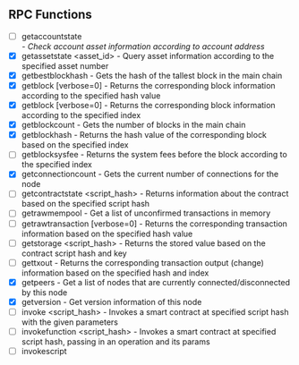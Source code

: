 ## RPC Functions

* [ ] getaccountstate <address> - Check account asset information according to account address
* [x] getassetstate <asset_id> - Query asset information according to the specified asset number
* [x] getbestblockhash - Gets the hash of the tallest block in the main chain
* [x] getblock <hash> [verbose=0] - Returns the corresponding block information according to the specified hash value
* [x] getblock <index> [verbose=0] - Returns the corresponding block information according to the specified index
* [x] getblockcount - Gets the number of blocks in the main chain
* [x] getblockhash <index> - Returns the hash value of the corresponding block based on the specified index
* [ ] getblocksysfee <index> - Returns the system fees before the block according to the specified index
* [x] getconnectioncount - Gets the current number of connections for the node
* [ ] getcontractstate <script_hash> - Returns information about the contract based on the specified script hash
* [ ] getrawmempool - Get a list of unconfirmed transactions in memory
* [ ] getrawtransaction <txid> [verbose=0] - Returns the corresponding transaction information based on the specified hash value
* [ ] getstorage <script_hash> <key> - Returns the stored value based on the contract script hash and key
* [ ] gettxout <txid> <n> - Returns the corresponding transaction output (change) information based on the specified hash and index
* [x] getpeers - Get a list of nodes that are currently connected/disconnected by this node
* [x] getversion - Get version information of this node
* [ ] invoke <script_hash> <params> - Invokes a smart contract at specified script hash with the given parameters
* [ ] invokefunction <script_hash> <operation> <params> - Invokes a smart contract at specified script hash, passing in an operation and its params
* [ ] invokescript <script> - Runs a script through the virtual machine and returns the results
* [ ] sendrawtransaction <hex> - Broadcast a transaction over the network. See the network protocol documentation.
* [ ] validateaddress <address> - Verify that the address is a correct NEO address

